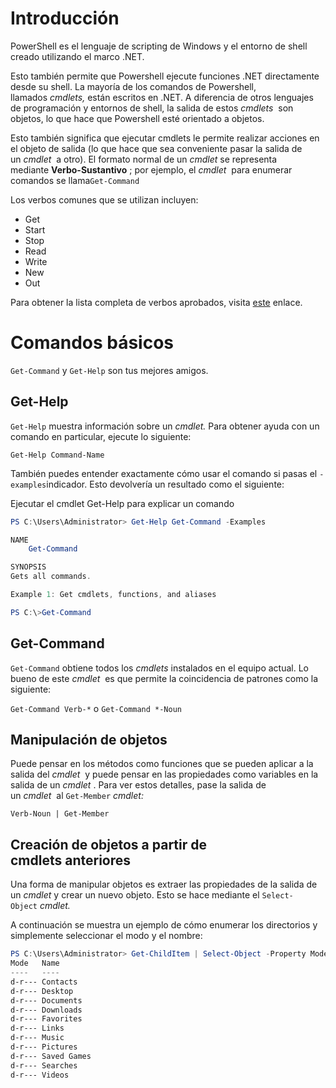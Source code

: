# Introducción

PowerShell es el lenguaje de scripting de Windows y el entorno de shell creado utilizando el marco .NET.

Esto también permite que Powershell ejecute funciones .NET directamente desde su shell. La mayoría de los comandos de Powershell, llamados _cmdlets,_ están escritos en .NET. A diferencia de otros lenguajes de programación y entornos de shell, la salida de estos _cmdlets_  son objetos, lo que hace que Powershell esté orientado a objetos.

Esto también significa que ejecutar cmdlets le permite realizar acciones en el objeto de salida (lo que hace que sea conveniente pasar la salida de un _cmdlet_  a otro). El formato normal de un _cmdlet_ se representa mediante **Verbo-Sustantivo** ; por ejemplo, el _cmdlet_  para enumerar comandos se llama`Get-Command`

Los verbos comunes que se utilizan incluyen:

- Get
- Start
- Stop 
- Read
- Write
- New
- Out

Para obtener la lista completa de verbos aprobados, visita [este](https://docs.microsoft.com/en-us/powershell/scripting/developer/cmdlet/approved-verbs-for-windows-powershell-commands?view=powershell-7) enlace.

# Comandos básicos

`Get-Command` y `Get-Help` son tus mejores amigos.
## Get-Help

`Get-Help` muestra información sobre un _cmdlet._ Para obtener ayuda con un comando en particular, ejecute lo siguiente:

`Get-Help Command-Name`

También puedes entender exactamente cómo usar el comando si pasas el `-examples`indicador. Esto devolvería un resultado como el siguiente: 

Ejecutar el cmdlet Get-Help para explicar un comando

```powershell
PS C:\Users\Administrator> Get-Help Get-Command -Examples

NAME
    Get-Command

SYNOPSIS
Gets all commands.

Example 1: Get cmdlets, functions, and aliases

PS C:\>Get-Command
```

## Get-Command

`Get-Command` obtiene todos los _cmdlets_ instalados en el equipo actual. Lo bueno de este _cmdlet_  es que permite la coincidencia de patrones como la siguiente:

`Get-Command Verb-*` o `Get-Command *-Noun`

## Manipulación de objetos

Puede pensar en los métodos como funciones que se pueden aplicar a la salida del _cmdlet_  y puede pensar en las propiedades como variables en la salida de un _cmdlet_ . Para ver estos detalles, pase la salida de un _cmdlet_  al `Get-Member` _cmdlet:_

`Verb-Noun | Get-Member`

## Creación de objetos a partir de cmdlets anteriores

Una forma de manipular objetos es extraer las propiedades de la salida de un _cmdlet_ y crear un nuevo objeto. Esto se hace mediante el `Select-Object` _cmdlet._ 

A continuación se muestra un ejemplo de cómo enumerar los directorios y simplemente seleccionar el modo y el nombre:

```powershell
PS C:\Users\Administrator> Get-ChildItem | Select-Object -Property Mode, Name
Mode   Name
----   ----
d-r--- Contacts
d-r--- Desktop
d-r--- Documents
d-r--- Downloads
d-r--- Favorites
d-r--- Links
d-r--- Music
d-r--- Pictures
d-r--- Saved Games
d-r--- Searches
d-r--- Videos
```















